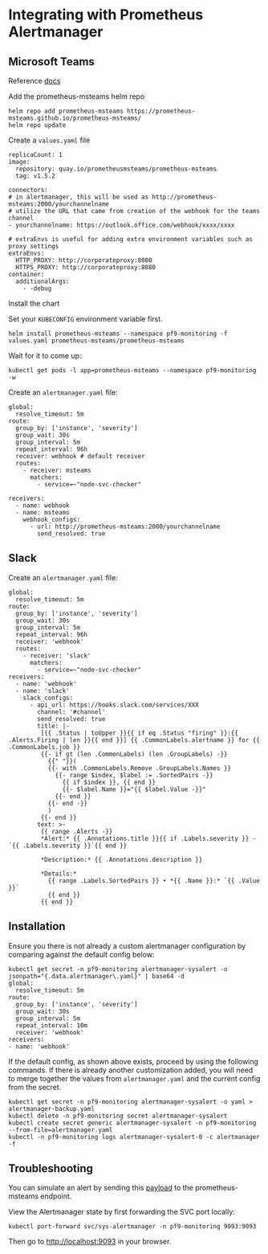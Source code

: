 # Integrating with Prometheus Alertmanager

## Microsoft Teams

Reference [docs](https://github.com/prometheus-msteams/prometheus-msteams/blob/master/chart/prometheus-msteams/README.md)

Add the prometheus-msteams helm repo
```
helm repo add prometheus-msteams https://prometheus-msteams.github.io/prometheus-msteams/
helm repo update
```

Create a `values.yaml` file

```
replicaCount: 1
image:
  repository: quay.io/prometheusmsteams/prometheus-msteams
  tag: v1.5.2

connectors:
# in alertmanager, this will be used as http://prometheus-msteams:2000/yourchannelname
# utilize the URL that came from creation of the webhook for the teams channel
- yourchannelname: https://outlook.office.com/webhook/xxxx/xxxx

# extraEnvs is useful for adding extra environment variables such as proxy settings
extraEnvs:
  HTTP_PROXY: http://corporateproxy:8080
  HTTPS_PROXY: http://corporateproxy:8080
container:
  additionalArgs:
    - -debug
```

Install the chart

Set your `KUBECONFIG` environment variable first.

```
helm install prometheus-msteams --namespace pf9-monitoring -f values.yaml prometheus-msteams/prometheus-msteams
```

Wait for it to come up:
```
kubectl get pods -l app=prometheus-msteams --namespace pf9-monitoring -w
```

Create an `alertmanager.yaml` file:

```
global:
  resolve_timeout: 5m
route:
  group_by: ['instance', 'severity']
  group_wait: 30s
  group_interval: 5m
  repeat_interval: 96h
  receiver: webhook # default receiver
  routes:
    - receiver: msteams
      matchers:
        - service=~"node-svc-checker"

receivers:
  - name: webhook
  - name: msteams
    webhook_configs:
      - url: http://prometheus-msteams:2000/yourchannelname
        send_resolved: true
```

## Slack

Create an `alertmanager.yaml` file:
```
global:
  resolve_timeout: 5m
route:
  group_by: ['instance', 'severity']
  group_wait: 30s
  group_interval: 5m
  repeat_interval: 96h
  receiver: 'webhook'
  routes:
    - receiver: 'slack'
      matchers:
        - service=~"node-svc-checker"
receivers:
  - name: 'webhook'
  - name: 'slack'
    slack_configs:
      - api_url: https://hooks.slack.com/services/XXX
        channel: '#channel'
        send_resolved: true
        title: |-
         [{{ .Status | toUpper }}{{ if eq .Status "firing" }}:{{ .Alerts.Firing | len }}{{ end }}] {{ .CommonLabels.alertname }} for {{ .CommonLabels.job }}
         {{- if gt (len .CommonLabels) (len .GroupLabels) -}}
           {{" "}}(
           {{- with .CommonLabels.Remove .GroupLabels.Names }}
             {{- range $index, $label := .SortedPairs -}}
               {{ if $index }}, {{ end }}
               {{- $label.Name }}="{{ $label.Value -}}"
             {{- end }}
           {{- end -}}
           )
         {{- end }}
        text: >-
         {{ range .Alerts -}}
         *Alert:* {{ .Annotations.title }}{{ if .Labels.severity }} - `{{ .Labels.severity }}`{{ end }}

         *Description:* {{ .Annotations.description }}

         *Details:*
           {{ range .Labels.SortedPairs }} • *{{ .Name }}:* `{{ .Value }}`
           {{ end }}
         {{ end }}
```

## Installation

Ensure you there is not already a custom alertmanager configuration by comparing against the default config below:
```
kubectl get secret -n pf9-monitoring alertmanager-sysalert -o jsonpath="{.data.alertmanager\.yaml}" | base64 -d
global:
  resolve_timeout: 5m
route:
  group_by: ['instance', 'severity']
  group_wait: 30s
  group_interval: 5m
  repeat_interval: 10m
  receiver: 'webhook'
receivers:
- name: 'webhook'
```

If the default config, as shown above exists, proceed by using the following commands. If there is already
another customization added, you will need to merge together the values from `alertmanager.yaml` and the current config from the secret.
```
kubectl get secret -n pf9-monitoring alertmanager-sysalert -o yaml > alertmanager-backup.yaml
kubectl delete -n pf9-monitoring secret alertmanager-sysalert
kubectl create secret generic alertmanager-sysalert -n pf9-monitoring --from-file=alertmanager.yaml
kubectl -n pf9-monitoring logs alertmanager-sysalert-0 -c alertmanager -f
```

## Troubleshooting

You can simulate an alert by sending this [payload](https://github.com/prometheus-msteams/prometheus-msteams/tree/master?tab=readme-ov-file#simulating-a-prometheus-alerts-to-teams-channel) to the prometheus-msteams endpoint.

View the Alertmanager state by first forwarding the SVC port locally:
```
kubectl port-forward svc/sys-alertmanager -n pf9-monitoring 9093:9093
```

Then go to [http://localhost:9093](http://localhost:9093) in your browser.
